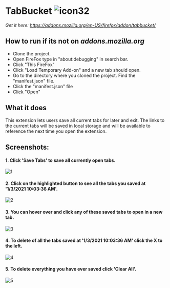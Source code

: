 # TabBucket ![icon32](https://user-images.githubusercontent.com/51387040/103483024-70633780-4db2-11eb-8b0a-5211aab5fd52.png)
*Get it here: https://addons.mozilla.org/en-US/firefox/addon/tabbucket/*

## How to run if its not on *addons.mozilla.org*
- Clone the project.
- Open FireFox type in "about:debugging" in search bar.
- Click "This FireFox"
- Click "Load Temporary Add-on" and a new tab should open.
- Go to the directory where you cloned the project. Find the "manifest.json" file.
- Click the "manifest.json" file
- Click "Open"


## What it does

This extension lets users save all current tabs for later and exit. The links to the current tabs will be saved in local storage and will be available to reference the next time you open the extension.

## Screenshots:

#### 1. Click 'Save Tabs' to save all currently open tabs.
   ![1](https://user-images.githubusercontent.com/51387040/103481928-d9937c80-4dab-11eb-8501-6164d5daec7e.png)      

#### 2. Click on the highlighted button to see all the tabs you saved at '1/3/2021 10:03:36 AM'. 
   ![2](https://user-images.githubusercontent.com/51387040/103481930-db5d4000-4dab-11eb-8193-53078e9a4a0b.png)

#### 3. You can hover over and click any of these saved tabs to open in a new tab.
   ![3](https://user-images.githubusercontent.com/51387040/103481931-dd270380-4dab-11eb-8320-b97f43e42a4b.png)

#### 4. To delete of all the tabs saved at '1/3/2021 10:03:36 AM' click the X to the left. 
   ![4](https://user-images.githubusercontent.com/51387040/103481932-de583080-4dab-11eb-8038-754b92bbbfd7.png)

#### 5. To delete everything you have ever saved click 'Clear All'.
   ![5](https://user-images.githubusercontent.com/51387040/103481933-e0ba8a80-4dab-11eb-8595-70769f5da099.png)
